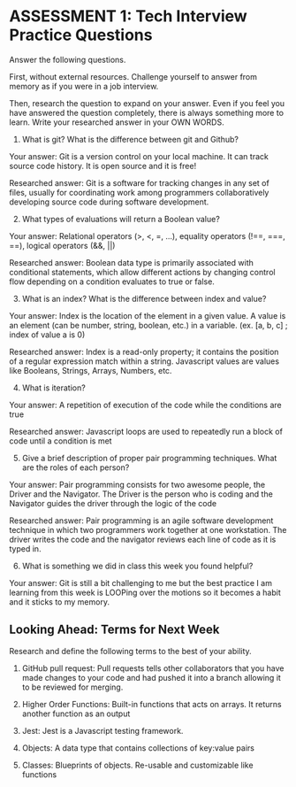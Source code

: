 # ASSESSMENT 1: Tech Interview Practice Questions
Answer the following questions.

First, without external resources. Challenge yourself to answer from memory as if you were in a job interview.

Then, research the question to expand on your answer. Even if you feel you have answered the question completely, there is always something more to learn. Write your researched answer in your OWN WORDS.

1. What is git? What is the difference between git and Github?

  Your answer: Git is a version control on your local machine. It can track source code history. It is open source and it is free!

  Researched answer: Git is a software for tracking changes in any set of files, usually for coordinating work among programmers collaboratively developing source code during software development. 



2. What types of evaluations will return a Boolean value?

  Your answer: Relational operators (>, <, =, ...), equality operators (!==, ===, ==), logical operators (&&, ||)

  Researched answer: Boolean data type is primarily associated with conditional statements, which allow different actions by changing control flow depending on a condition evaluates to true or false. 



3. What is an index? What is the difference between index and value?

  Your answer: Index is the location of the element in a given value. A value is an element (can be number, string, boolean, etc.) in a variable. (ex. [a, b, c] ; index of value a is 0)

  Researched answer: Index is a read-only property; it contains the position of a regular expression match within a string. Javascript values are values like Booleans, Strings, Arrays, Numbers, etc.



4. What is iteration?

  Your answer: A repetition of execution of the code while the conditions are true

  Researched answer: Javascript loops are used to repeatedly run a block of code until a condition is met



5. Give a brief description of proper pair programming techniques. What are the roles of each person?

  Your answer: Pair programming consists for two awesome people, the Driver and the Navigator. The Driver is the person who is coding and the Navigator guides the driver through the logic of the code

  Researched answer: Pair programming is an agile software development technique in which two programmers work together at one workstation. The driver writes the code and the navigator reviews each line of code as it is typed in.



6. What is something we did in class this week you found helpful?  

  Your answer: Git is still a bit challenging to me but the best practice I am learning from this week is LOOPing over the motions so it becomes a habit and it sticks to my memory. 



## Looking Ahead: Terms for Next Week

Research and define the following terms to the best of your ability.

1. GitHub pull request: Pull requests tells other collaborators that you have made changes to your code and had pushed it into a branch allowing it to be reviewed for merging.

2. Higher Order Functions: Built-in functions that acts on arrays. It returns another function as an output

3. Jest: Jest is a Javascript testing framework. 

4. Objects: A data type that contains collections of key:value pairs

5. Classes: Blueprints of objects. Re-usable and customizable like functions
